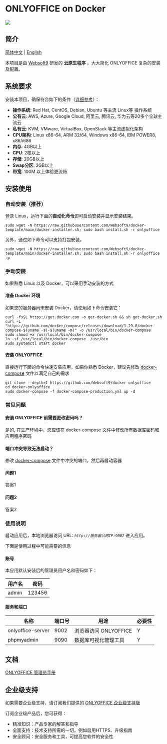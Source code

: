 # ONLYOFFICE on Docker

![](https://libs.websoft9.com/common/websoft9-cloud-installer.png) 

## 简介

[简体中文](/README-zh.md) | [English](/README.md) 

本项目是由 [Websoft9](https://www.websoft9.com) 研发的 **云原生程序** ，大大简化 ONLYOFFICE 复杂的安装及配置。

## 系统要求

安装本项目，确保符合如下的条件（[详细参考](https://github.com/onlyoffice/docker#recommended-system-requirements)）：

* **操作系统**: Red Hat, CentOS, Debian, Ubuntu 等主流 Linux等 操作系统
* **公有云**: AWS, Azure, Google Cloud, 阿里云, 腾讯云, 华为云等20多个全球主流云
* **私有云**: KVM, VMware, VirtualBox, OpenStack 等主流虚拟化架构
* **CPU架构**: Linux x86-64, ARM 32/64, Windows x86-64, IBM POWER8, x86/i686
* **内存**: 4GB以上
* **CPU**: 2核以上
* **存储**: 20GB以上
* **Swap分区**: 2GB以上
* **带宽**: 100M 以上体验更流畅

## 安装使用

### 自动安装（推荐）

登录 Linux，运行下面的**自动化命令**即可启动安装并显示安装结果。  

```
sudo wget -N https://raw.githubusercontent.com/Websoft9/docker-template/main/docker-installer.sh; sudo bash install.sh -r onlyoffice
```

另外，通过如下命令可以支持打包安装。
```
sudo wget -N https://raw.githubusercontent.com/Websoft9/docker-template/main/docker-installer.sh; sudo bash install.sh -r onlyoffice -p
```


### 手动安装

如果熟悉 Linux 以及 Docker，可以采用手动安装的方式

#### 准备 Docker 环境

如果您的服务器尚未安装 Docker，请使用如下命令安装它：

```
curl -fsSL https://get.docker.com -o get-docker.sh && sh get-docker.sh
curl -L "https://github.com/docker/compose/releases/download/1.29.0/docker-compose-$(uname -s)-$(uname -m)" -o /usr/local/bin/docker-compose
sudo chmod +x /usr/local/bin/docker-compose
ln -sf /usr/local/bin/docker-compose  /usr/bin
sudo systemctl start docker
```

#### 安装 ONLYOFFICE

直接运行下面的命令快速安装应用。如果你熟悉 Docker，建议先修改 [docker-compose](docker-compose-production.yml) 文件以满足自己的需求

```
git clone --depth=1 https://github.com/Websoft9/docker-onlyoffice
cd docker-onlyoffice
sudo docker-compose -f docker-compose-production.yml up -d
```

### 常见问题

#### 安装 ONLYOFFICE 前需要更改密码吗？

是的, 在生产环境中，您应该在 docker-compose 文件中修改所有数据库密码和应用程序密码

#### 端口冲突导致无法启动？

修改 [docker-compose](docker-compose-production.yml) 文件中冲突的端口，然后再启动容器


#### 问题1  
答案1  

#### 问题2  
答案2  

### 使用说明

启动应用后，本地浏览器访问 URL: *`http://服务器公网IP:9002`* 进入应用。  

下面是使用过程中可能需要的信息

#### 账号

本应用默认安装后的管理员用户名和密码如下：

| 用户名    | 密码 |
| ------- | -------- |
|  admin | 123456  |

#### 服务和端口

| 名称 | 端口号 | 用途 |  必要性 |
| --- | --- | --- | --- |
| onlyoffice-server | 9002 | 浏览器访问 ONLYOFFICE | Y |
| phpmyadmin | 9090 | 数据库可视化管理工具 | Y |
## 文档

[ONLYOFFICE 管理员手册](https://support.websoft9.com/docs/onlyoffice)

## 企业级支持

如果需要企业级支持，请订阅我们提供的 [ONLYOFFICE 企业级支持版](https://apps.websoft9.com/onlyoffice) 

订阅企业级产品后，您可获得：

* 精准知识：产品专家的解答和指导
* 全面支持：技术支持所需的一切，例如启用HTTPS、升级指南
* 安全顾问：安全服务和工具，可提高您软件的安全性
